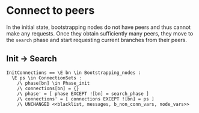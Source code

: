 # Connect to peers

In the initial state, bootstrapping nodes do not have peers and thus cannot make any requests. Once they obtain sufficiently many peers, they move to the `search` phase and start requesting current branches from their peers.

## Init -> Search

```
InitConnections == \E bn \in Bootstrapping_nodes :
  \E ps \in ConnectionSets :
    /\ phase[bn] \in Phase_init
    /\ connections[bn] = {}
    /\ phase' = [ phase EXCEPT ![bn] = search_phase ]
    /\ connections' = [ connections EXCEPT ![bn] = ps ]
    /\ UNCHANGED <<blacklist, messages, b_non_conn_vars, node_vars>>
```
